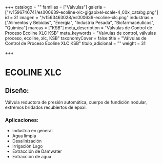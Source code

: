 +++
catalogo = ""
familias = ["Válvulas"]
galeria = ["/v1596746741/es000639-ecoline-xlc-gigapixel-scale-4_00x_catabg.png"]
id = 31
imagen = "/v1563463028/es000639-ecoline-xlc.png"
industrias = ["Alimentos y Bebidas", "Energía", "Industria Pesada", "Biofarmacéuticos", "Química"]
marcas = ["KSB"]
meta_description = "Válvulas de Control de Proceso Ecoline XLC KSB"
meta_keywords = "Valvulas de control, válvulas proceso, ecoline, xlc, KSB"
taxonomyCover = false
title = "Válvulas de Control de Proceso Ecoline XLC KSB"
titulo_adicional = ""
weight = 31

+++
# **ECOLINE XLC**

## **Diseño:**

Válvula reductora de presión automática, cuerpo de fundición nodular, extremos bridados recubiertos de epoxi.

### **Aplicaciones:**

* Industria en general
* Agua limpia
* Desalinización 
* Irrigación Lago
* Extracción de Damwater 
* Extracción de agua 